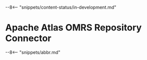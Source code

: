 <!-- SPDX-License-Identifier: CC-BY-4.0 -->
<!-- Copyright Contributors to the Egeria project. -->


--8<-- "snippets/content-status/in-development.md"

# Apache Atlas OMRS Repository Connector


--8<-- "snippets/abbr.md"
